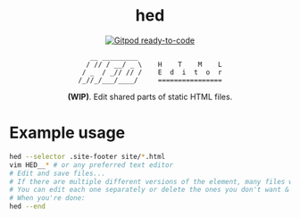
<div align=center>

# hed
[![Gitpod ready-to-code](https://img.shields.io/badge/Gitpod-ready--to--code-blue?logo=gitpod)](https://gitpod.io/#https://github.com/DenizAksimsek/hed)

```
   __ _________                     
  / // / __/ _ \    H    T    M    L
 / _  / _// // /    E  d  i  t  o  r
/_//_/___/____/     ================

```

**(WIP)**. Edit shared parts of static HTML files.

</div>

# Example usage

```sh
hed --selector .site-footer site/*.html
vim HED__* # or any preferred text editor
# Edit and save files...
# If there are multiple different versions of the element, many files will be created.
# You can edit each one separately or delete the ones you don't want & make it same in all files.
# When you're done:
hed --end
```
